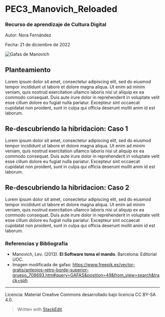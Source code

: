 # PEC3_Manovich_Reloaded
###  Recurso de aprendizaje de Cultura Digital

Autor: Nora Fernández

Fecha: 21 de diciembre de 2022

![Gafas de Manovich](https://i.pinimg.com/originals/a0/80/e9/a080e9da277806c8b9151b1e8aa0021f.png)

##  Planteamiento

Lorem ipsum dolor sit amet, consectetur adipiscing elit, sed do eiusmod tempor incididunt ut labore et dolore magna aliqua. Ut enim ad minim veniam, quis nostrud exercitation ullamco laboris nisi ut aliquip ex ea commodo consequat. Duis aute irure dolor in reprehenderit in voluptate velit esse cillum dolore eu fugiat nulla pariatur. Excepteur sint occaecat cupidatat non proident, sunt in culpa qui officia deserunt mollit anim id est laborum.

##  Re-descubriendo la hibridacion: Caso 1

Lorem ipsum dolor sit amet, consectetur adipiscing elit, sed do eiusmod tempor incididunt ut labore et dolore magna aliqua. Ut enim ad minim veniam, quis nostrud exercitation ullamco laboris nisi ut aliquip ex ea commodo consequat. Duis aute irure dolor in reprehenderit in voluptate velit esse cillum dolore eu fugiat nulla pariatur. Excepteur sint occaecat cupidatat non proident, sunt in culpa qui officia deserunt mollit anim id est laborum.

##  Re-descubriendo la hibridacion: Caso 2

Lorem ipsum dolor sit amet, consectetur adipiscing elit, sed do eiusmod tempor incididunt ut labore et dolore magna aliqua. Ut enim ad minim veniam, quis nostrud exercitation ullamco laboris nisi ut aliquip ex ea commodo consequat. Duis aute irure dolor in reprehenderit in voluptate velit esse cillum dolore eu fugiat nulla pariatur. Excepteur sint occaecat cupidatat non proident, sunt in culpa qui officia deserunt mollit anim id est laborum.

###  Referencias y Bibliografía

* Manovich, Lev. (2013). **El Software toma el mando**. Barcelona: Editorial UOC.
* Imagen modificada de gafas: https://www.freepik.es/vector-gratis/anteojos-retro-borde-superior-grueso_708693.htm#query=GAFAS&position=49&from_view=search&track=sph

----

Licencia: Material Creative Commons desarrollado bajo licencia CC BY-SA 4.0. 
> Written with [StackEdit](https://stackedit.io/).

